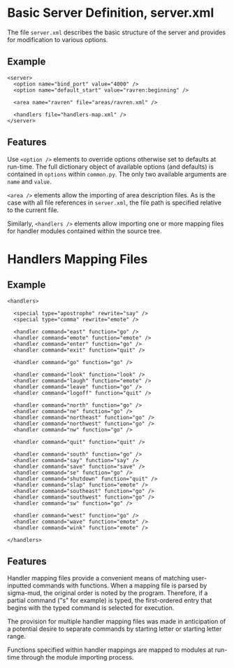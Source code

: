 # Basic Server Definition, server.xml #

The file `server.xml` describes the basic structure of the server and provides for modification to various options.

## Example ##

```
<server>
  <option name="bind_port" value="4000" />
  <option name="default_start" value="ravren:beginning" />

  <area name="ravren" file="areas/ravren.xml" />

  <handlers file="handlers-map.xml" />
</server>
```

## Features ##

Use `<option />` elements to override options otherwise set to defaults at run-time.  The full dictionary object of available options (and defaults) is contained in `options` within `common.py`.  The only two available arguments are `name` and `value`.

`<area />` elements allow the importing of area description files.  As is the case with all file references in `server.xml`, the file path is specified relative to the current file.

Similarly, `<handlers />` elements allow importing one or more mapping files for handler modules contained within the source tree.

# Handlers Mapping Files #



## Example ##

```
<handlers>

  <special type="apostrophe" rewrite="say" />
  <special type="comma" rewrite="emote" />

  <handler command="east" function="go" />
  <handler command="emote" function="emote" />
  <handler command="enter" function="go" />
  <handler command="exit" function="quit" />
  
  <handler command="go" function="go" />

  <handler command="look" function="look" />
  <handler command="laugh" function="emote" />
  <handler command="leave" function="go" />
  <handler command="logoff" function="quit" />

  <handler command="north" function="go" />
  <handler command="ne" function="go" />
  <handler command="northeast" function="go" />
  <handler command="northwest" function="go" />
  <handler command="nw" function="go" />

  <handler command="quit" function="quit" />

  <handler command="south" function="go" />
  <handler command="say" function="say" />
  <handler command="save" function="save" />
  <handler command="se" function="go" />
  <handler command="shutdown" function="quit" />
  <handler command="slap" function="emote" />
  <handler command="southeast" function="go" />
  <handler command="southwest" function="go" />
  <handler command="sw" function="go" />

  <handler command="west" function="go" />
  <handler command="wave" function="emote" />
  <handler command="wink" function="emote" />

</handlers>
```

## Features ##

Handler mapping files provide a convenient means of matching user-inputted commands with functions.  When a mapping file is parsed by sigma-mud, the original order is noted by the program.  Therefore, if a partial command ("s" for example) is typed, the first-ordered entry that begins with the typed command is selected for execution.

The provision for multiple handler mapping files was made in anticipation of a potential desire to separate commands by starting letter or starting letter range.

Functions specified within handler mappings are mapped to modules at run-time through the module importing process.